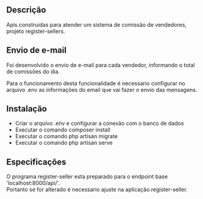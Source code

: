 ## Descrição
Apis construidas para atender um sistema de comissão de vendedores, projeto register-sellers.

## Envio de e-mail

Foi desenvolvido o envio de e-mail para cada vendedor, informando o total de comissões do dia.<br>

Para o funcionamento desta funcionalidade é necessario configurar no arquivo .env as informações do email que vai fazer o envio das mensagens.

## Instalação

<ul>
    <li>Criar o arquivo .env e configurar a conexão com o banco de dados</li>
    <li>Executar o comando composer install</li>
    <li>Executar o comando php artisan migrate</li>
    <li>Executar o comando php artisan serve</li>
</ul>

## Especificações

O programa register-seller esta preparado para o endpoint base 'localhost:8000/api/'.<br>
Portanto se for alterado é necessario ajuste na aplicação register-seller.


